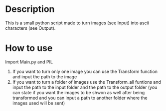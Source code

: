 # Description
This is a small python script made to turn images (see Input) into ascii characters (see Output).

# How to use
Import Main.py and PIL 
1. If you want to turn only one image you can use the Transform function and input the path to the image
2. If you want to turn a folder of images use the Transform_all funtions and input the path to the input folder and the path to the output folder (you can state if you want the images to be shwon as well after being transformed and you can input a path to another folder where the images used will be sent)
